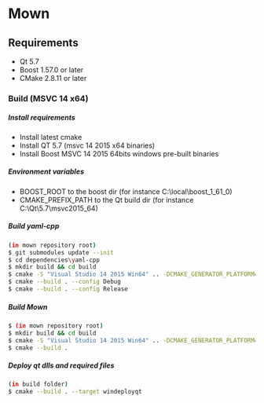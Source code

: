 # Mown

## Requirements

- Qt 5.7
- Boost 1.57.0 or later
- CMake 2.8.11 or later

### Build (MSVC 14 x64)

##### Install requirements

- Install latest cmake
- Install QT 5.7 (msvc 14 2015 x64 binaries)
- Install Boost MSVC 14 2015 64bits windows pre-built binaries

##### Environment variables

- BOOST_ROOT to the boost dir (for instance C:\local\boost_1_61_0)
- CMAKE_PREFIX_PATH to the Qt build dir (for instance C:\Qt\5.7\msvc2015_64)

##### Build yaml-cpp

```sh
(in mown repository root)
$ git submodules update --init
$ cd dependencies\yaml-cpp
$ mkdir build && cd build
$ cmake -S "Visual Studio 14 2015 Win64" .. -DCMAKE_GENERATOR_PLATFORM=x64
$ cmake --build . --config Debug
$ cmake --build . --config Release
```


##### Build Mown

```sh
$ (in mown repository root)
$ mkdir build && cd build
$ cmake -S "Visual Studio 14 2015 Win64" .. -DCMAKE_GENERATOR_PLATFORM=x64
$ cmake --build .
```

##### Deploy qt dlls and required files

```sh
(in build folder)
$ cmake --build . --target windeployqt
```
